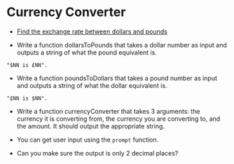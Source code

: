  # Currency Converter

* [Find the exchange rate between dollars and pounds](http://www.bloomberg.com/quote/GBPUSD:CUR)

* Write a function dollarsToPounds that takes a dollar number as input and outputs a string of what the pound equivalent is.

`"$NN is £NN".`

* Write a function poundsToDollars that takes a pound number as input and outputs a string of what the dollar equivalent is.

`"£NN is $NN".`

* Write a function currencyConverter that takes 3 arguments: the currency it is converting from, the currency you are converting to, and the amount. It should output the appropriate string.

* You can get user input using the `prompt` function.

* Can you make sure the output is only 2 decimal places?
